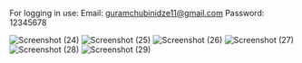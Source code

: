 For logging in use:
Email: guramchubinidze11@gmail.com 
Password: 12345678 

![Screenshot (24)](https://github.com/Guram11/The-Wild-Oasis/assets/121447764/b1ae1e25-8ecf-44e1-99ca-a13e0c1d54fd)
![Screenshot (25)](https://github.com/Guram11/The-Wild-Oasis/assets/121447764/6ccddef6-e3ba-4a72-aa45-29ceb1747769)
![Screenshot (26)](https://github.com/Guram11/The-Wild-Oasis/assets/121447764/88faf315-ae15-43f0-b8c8-f1aa56c87c7a)
![Screenshot (27)](https://github.com/Guram11/The-Wild-Oasis/assets/121447764/6e27faa9-c34e-49e2-9140-c7fbf7ea0835)
![Screenshot (28)](https://github.com/Guram11/The-Wild-Oasis/assets/121447764/481503c7-fc1f-4917-8a33-5fc3db4e55c7)
![Screenshot (29)](https://github.com/Guram11/The-Wild-Oasis/assets/121447764/30fb7cd9-fd74-4508-9800-41e2a91ce69a)
